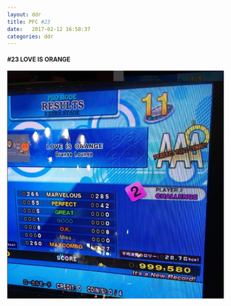 ```yaml
---
layout: ddr
title: PFC #23
date:   2017-02-12 16:58:37
categories: ddr
---
```

#### **#23** LOVE IS ORANGE
![](/images/pfc/23_love_is_orange.png)
